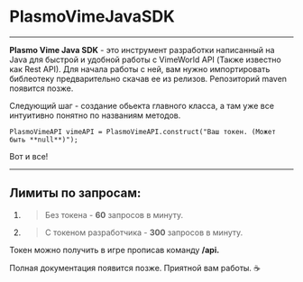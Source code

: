 # PlasmoVimeJavaSDK

---

**Plasmo Vime Java SDK** - это инструмент разработки написанный на Java для быстрой и удобной работы с VimeWorld API (Также известно как Rest API).
Для начала работы с ней, вам нужно импортировать библеотеку предварительно скачав ее из релизов. Репозиторий maven появится позже.

Следующий шаг - создание обьекта главного класса, а там уже все интуитивно понятно по названиям методов.

`PlasmoVimeAPI vimeAPI = PlasmoVimeAPI.construct("Ваш токен. (Может быть **null**)");`

Вот и все! 

---

## Лимиты по запросам:

1. > Без токена - **60** запросов в минуту.
2. > С токеном разработчика - **300** запросов в минуту.

Токен можно получить в игре прописав команду **/api.**

Полная документация появится позже.
Приятной вам работы. :coffee:
